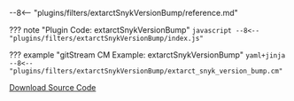 --8<-- "plugins/filters/extarctSnykVersionBump/reference.md"

??? note "Plugin Code: extarctSnykVersionBump"
    ```javascript
    --8<-- "plugins/filters/extarctSnykVersionBump/index.js"
    ```
    <div class="result" markdown>
    <span>
    </span>
    </div>


??? example "gitStream CM Example: extarctSnykVersionBump"
    ```yaml+jinja
    --8<-- "plugins/filters/extarctSnykVersionBump/extarct_snyk_version_bump.cm"
    ```
    <div class="result" markdown>
    <span>
    </span>
    </div>

[Download Source Code](https://github.com/linear-b/gitstream/tree/main/plugins/filters/extarctSnykVersionBump)
